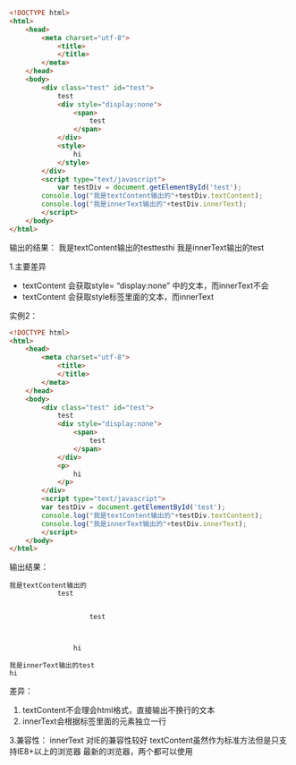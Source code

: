 ```html
<!DOCTYPE html>
<html>
    <head>
        <meta charset="utf-8">
            <title>
            </title>
        </meta>
    </head>
    <body>
        <div class="test" id="test">
            test
            <div style="display:none">
                <span>
                    test
                </span>
            </div>
            <style>
                hi
            </style>
        </div>
        <script type="text/javascript">
            var testDiv = document.getElementById('test');
        console.log("我是textContent输出的"+testDiv.textContent);
        console.log("我是innerText输出的"+testDiv.innerText);
        </script>
    </body>
</html>
```

输出的结果：
我是textContent输出的testtesthi
我是innerText输出的test

1.主要差异
- textContent 会获取style= “display:none” 中的文本，而innerText不会
- textContent 会获取style标签里面的文本，而innerText

实例2：
```html
<!DOCTYPE html>
<html>
    <head>
        <meta charset="utf-8">
            <title>
            </title>
        </meta>
    </head>
    <body>
        <div class="test" id="test">
            test
            <div style="display:none">
                <span>
                    test
                </span>
            </div>
            <p>
                hi
            </p>
        </div>
        <script type="text/javascript">
        var testDiv = document.getElementById('test');
        console.log("我是textContent输出的"+testDiv.textContent);
        console.log("我是innerText输出的"+testDiv.innerText);
        </script>
    </body>
</html>
```
输出结果：
```
我是textContent输出的
            test


                    test



                hi

我是innerText输出的test
hi
```

差异：
1. textContent不会理会html格式，直接输出不换行的文本
2. innerText会根据标签里面的元素独立一行

3.兼容性：
innerText 对IE的兼容性较好
textContent虽然作为标准方法但是只支持IE8+以上的浏览器
最新的浏览器，两个都可以使用















